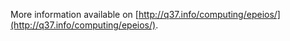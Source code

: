 More information available on [http://q37.info/computing/epeios/](http://q37.info/computing/epeios/).